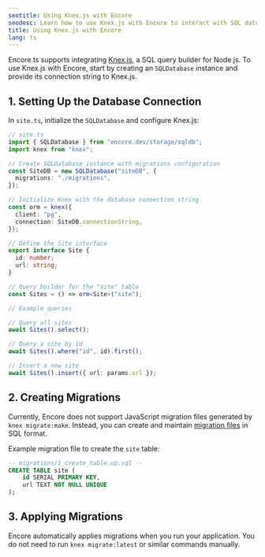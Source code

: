 ```yaml
---
seotitle: Using Knex.js with Encore
seodesc: Learn how to use Knex.js with Encore to interact with SQL databases.
title: Using Knex.js with Encore
lang: ts
---
```

Encore.ts supports integrating [Knex.js](http://knexjs.org/), a SQL query builder for Node.js. To use Knex.js with Encore, start by creating an `SQLDatabase` instance and provide its connection string to Knex.js.

## 1. Setting Up the Database Connection

In `site.ts`, initialize the `SQLDatabase` and configure Knex.js:

```typescript
// site.ts
import { SQLDatabase } from "encore.dev/storage/sqldb";
import knex from "knex";

// Create SQLDatabase instance with migrations configuration
const SiteDB = new SQLDatabase("siteDB", {
  migrations: "./migrations",
});

// Initialize Knex with the database connection string
const orm = knex({
  client: "pg",
  connection: SiteDB.connectionString,
});

// Define the Site interface
export interface Site {
  id: number;
  url: string;
}

// Query builder for the "site" table
const Sites = () => orm<Site>("site");

// Example queries

// Query all sites
await Sites().select();

// Query a site by id
await Sites().where("id", id).first();

// Insert a new site
await Sites().insert({ url: params.url });
```

## 2. Creating Migrations

Currently, Encore does not support JavaScript migration files generated by `knex migrate:make`. Instead, you can create and maintain [migration files](/docs/ts/primitives/databases#database-migrations) in SQL format.

Example migration file to create the `site` table:

```sql
-- migrations/1_create_table.up.sql --
CREATE TABLE site (
    id SERIAL PRIMARY KEY,
    url TEXT NOT NULL UNIQUE
);
```

## 3. Applying Migrations

Encore automatically applies migrations when you run your application. You do not need to run `knex migrate:latest` or similar commands manually.

<GitHubLink 
    href="https://github.com/encoredev/examples/tree/main/ts/knex" 
    desc="Example implementation showing how to use Knex ORM with Encore.ts" />